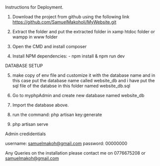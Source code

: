 Instructions for Deployment.



1.  Download the project from github using the following link https://github.com/SamuelMakoholi/MyWebsite.git


2. Extract the folder and put the extracted folder in xamp htdoc folder or wampp in www folder

3. Open the CMD and install composer

4. Install NPM  dependencies:
        - npm install & npm run dev

DATABASE SETUP

5. make copy of env file and customize it with the database name and in this case put the database name called website_db
and i have put the sql file of the databse in this folder named website_db.sql

6. Go to myphpAdmin and create new database named website_db

7.  Import the database above. 

8. run the command: php artisan key:generate

9. php artisan serve





Admin credidentials

username: samuelmakoh@gmail.com
password: 00000000



Any Queries on the installation please contact me on 0776675208 or samuelmakoh@gmail.com

